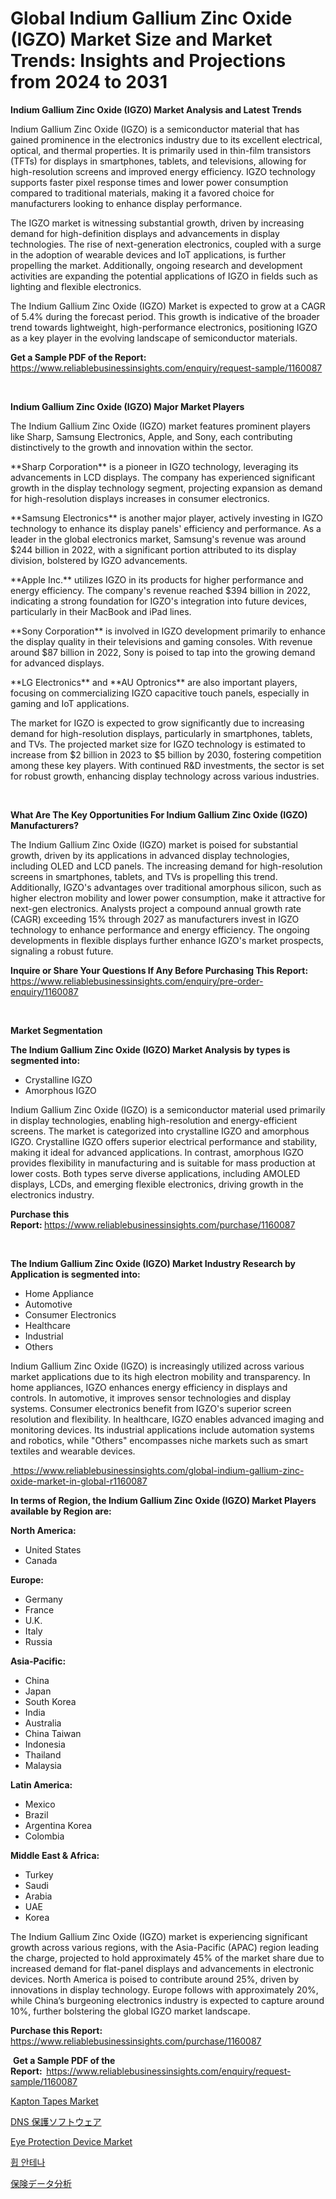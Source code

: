 <p><h1>Global Indium Gallium Zinc Oxide (IGZO) Market Size and Market Trends: Insights and Projections from 2024 to 2031</h1></p><p><strong>Indium Gallium Zinc Oxide (IGZO) Market Analysis and Latest Trends</strong></p>
<p><p>Indium Gallium Zinc Oxide (IGZO) is a semiconductor material that has gained prominence in the electronics industry due to its excellent electrical, optical, and thermal properties. It is primarily used in thin-film transistors (TFTs) for displays in smartphones, tablets, and televisions, allowing for high-resolution screens and improved energy efficiency. IGZO technology supports faster pixel response times and lower power consumption compared to traditional materials, making it a favored choice for manufacturers looking to enhance display performance.</p><p>The IGZO market is witnessing substantial growth, driven by increasing demand for high-definition displays and advancements in display technologies. The rise of next-generation electronics, coupled with a surge in the adoption of wearable devices and IoT applications, is further propelling the market. Additionally, ongoing research and development activities are expanding the potential applications of IGZO in fields such as lighting and flexible electronics.</p><p>The Indium Gallium Zinc Oxide (IGZO) Market is expected to grow at a CAGR of 5.4% during the forecast period. This growth is indicative of the broader trend towards lightweight, high-performance electronics, positioning IGZO as a key player in the evolving landscape of semiconductor materials.</p></p>
<p><strong>Get a Sample PDF of the Report:&nbsp;</strong> <a href="https://www.reliablebusinessinsights.com/enquiry/request-sample/1160087">https://www.reliablebusinessinsights.com/enquiry/request-sample/1160087</a></p>
<p>&nbsp;</p>
<p><strong>Indium Gallium Zinc Oxide (IGZO) Major Market Players</strong></p>
<p><p>The Indium Gallium Zinc Oxide (IGZO) market features prominent players like Sharp, Samsung Electronics, Apple, and Sony, each contributing distinctively to the growth and innovation within the sector.</p><p>**Sharp Corporation** is a pioneer in IGZO technology, leveraging its advancements in LCD displays. The company has experienced significant growth in the display technology segment, projecting expansion as demand for high-resolution displays increases in consumer electronics.</p><p>**Samsung Electronics** is another major player, actively investing in IGZO technology to enhance its display panels' efficiency and performance. As a leader in the global electronics market, Samsung's revenue was around $244 billion in 2022, with a significant portion attributed to its display division, bolstered by IGZO advancements.</p><p>**Apple Inc.** utilizes IGZO in its products for higher performance and energy efficiency. The company's revenue reached $394 billion in 2022, indicating a strong foundation for IGZO's integration into future devices, particularly in their MacBook and iPad lines.</p><p>**Sony Corporation** is involved in IGZO development primarily to enhance the display quality in their televisions and gaming consoles. With revenue around $87 billion in 2022, Sony is poised to tap into the growing demand for advanced displays.</p><p>**LG Electronics** and **AU Optronics** are also important players, focusing on commercializing IGZO capacitive touch panels, especially in gaming and IoT applications. </p><p>The market for IGZO is expected to grow significantly due to increasing demand for high-resolution displays, particularly in smartphones, tablets, and TVs. The projected market size for IGZO technology is estimated to increase from $2 billion in 2023 to $5 billion by 2030, fostering competition among these key players. With continued R&D investments, the sector is set for robust growth, enhancing display technology across various industries.</p></p>
<p>&nbsp;</p>
<p><strong>What Are The Key Opportunities For Indium Gallium Zinc Oxide (IGZO) Manufacturers?</strong></p>
<p><p>The Indium Gallium Zinc Oxide (IGZO) market is poised for substantial growth, driven by its applications in advanced display technologies, including OLED and LCD panels. The increasing demand for high-resolution screens in smartphones, tablets, and TVs is propelling this trend. Additionally, IGZO's advantages over traditional amorphous silicon, such as higher electron mobility and lower power consumption, make it attractive for next-gen electronics. Analysts project a compound annual growth rate (CAGR) exceeding 15% through 2027 as manufacturers invest in IGZO technology to enhance performance and energy efficiency. The ongoing developments in flexible displays further enhance IGZO's market prospects, signaling a robust future.</p></p>
<p><strong>Inquire or Share Your Questions If Any Before Purchasing This Report:</strong> <a href="https://www.reliablebusinessinsights.com/enquiry/pre-order-enquiry/1160087">https://www.reliablebusinessinsights.com/enquiry/pre-order-enquiry/1160087</a></p>
<p>&nbsp;</p>
<p><strong>Market Segmentation</strong></p>
<p><strong>The Indium Gallium Zinc Oxide (IGZO) Market Analysis by types is segmented into:</strong></p>
<p><ul><li>Crystalline IGZO</li><li>Amorphous IGZO</li></ul></p>
<p><p>Indium Gallium Zinc Oxide (IGZO) is a semiconductor material used primarily in display technologies, enabling high-resolution and energy-efficient screens. The market is categorized into crystalline IGZO and amorphous IGZO. Crystalline IGZO offers superior electrical performance and stability, making it ideal for advanced applications. In contrast, amorphous IGZO provides flexibility in manufacturing and is suitable for mass production at lower costs. Both types serve diverse applications, including AMOLED displays, LCDs, and emerging flexible electronics, driving growth in the electronics industry.</p></p>
<p><strong>Purchase this Report:&nbsp;</strong><a href="https://www.reliablebusinessinsights.com/purchase/1160087">https://www.reliablebusinessinsights.com/purchase/1160087</a></p>
<p>&nbsp;</p>
<p><strong>The Indium Gallium Zinc Oxide (IGZO) Market Industry Research by Application is segmented into:</strong></p>
<p><ul><li>Home Appliance</li><li>Automotive</li><li>Consumer Electronics</li><li>Healthcare</li><li>Industrial</li><li>Others</li></ul></p>
<p><p>Indium Gallium Zinc Oxide (IGZO) is increasingly utilized across various market applications due to its high electron mobility and transparency. In home appliances, IGZO enhances energy efficiency in displays and controls. In automotive, it improves sensor technologies and display systems. Consumer electronics benefit from IGZO's superior screen resolution and flexibility. In healthcare, IGZO enables advanced imaging and monitoring devices. Its industrial applications include automation systems and robotics, while "Others" encompasses niche markets such as smart textiles and wearable devices.</p></p>
<p><a href="https://www.reliablebusinessinsights.com/global-indium-gallium-zinc-oxide-market-in-global-r1160087">&nbsp;https://www.reliablebusinessinsights.com/global-indium-gallium-zinc-oxide-market-in-global-r1160087</a></p>
<p><strong>In terms of Region, the Indium Gallium Zinc Oxide (IGZO) Market Players available by Region are:</strong></p>
<p>
    <p> <strong> North America: </strong>
        <ul>
            <li>United States</li>
            <li>Canada</li>
        </ul>
        </p> 
    <p> <strong> Europe: </strong>
        <ul>
            <li>Germany</li>
            <li>France</li>
            <li>U.K.</li>
            <li>Italy</li>
            <li>Russia</li>
        </ul>
        </p> 
    <p> <strong> Asia-Pacific: </strong>
        <ul>
            <li>China</li>
            <li>Japan</li>
            <li>South Korea</li>
            <li>India</li>
            <li>Australia</li>
            <li>China Taiwan</li>
            <li>Indonesia</li>
            <li>Thailand</li>
            <li>Malaysia</li>
        </ul>
        </p> 
    <p> <strong> Latin America: </strong>
        <ul>
            <li>Mexico</li>
            <li>Brazil</li>
            <li>Argentina Korea</li>
            <li>Colombia</li>
        </ul>
        </p> 
    <p> <strong> Middle East & Africa: </strong>
        <ul>
            <li>Turkey</li>
            <li>Saudi</li>
            <li>Arabia</li>
            <li>UAE</li>
            <li>Korea</li>
        </ul>
    </p>
    </p>
<p><p>The Indium Gallium Zinc Oxide (IGZO) market is experiencing significant growth across various regions, with the Asia-Pacific (APAC) region leading the charge, projected to hold approximately 45% of the market share due to increased demand for flat-panel displays and advancements in electronic devices. North America is poised to contribute around 25%, driven by innovations in display technology. Europe follows with approximately 20%, while China’s burgeoning electronics industry is expected to capture around 10%, further bolstering the global IGZO market landscape.</p></p>
<p><strong>Purchase this Report: </strong><a href="https://www.reliablebusinessinsights.com/purchase/1160087">https://www.reliablebusinessinsights.com/purchase/1160087</a></p>
<p>&nbsp;<strong>Get a Sample PDF of the Report:&nbsp;&nbsp;</strong><a href="https://www.reliablebusinessinsights.com/enquiry/request-sample/1160087">https://www.reliablebusinessinsights.com/enquiry/request-sample/1160087</a></p>
<p><strong></strong></p>
<p><p><a href="https://www.linkedin.com/pulse/kapton-tapes-market-emerging-trends-future-prospects-period-sewxc?trackingId=%2BbwpBc0SQ2uNL5iIrz7j6w%3D%3D">Kapton Tapes Market</a></p><p><a href="https://medium.com/@monserrateklfnsch/dns-protection-software-market-%E3%81%AF-%E3%82%B3%E3%82%B9%E3%83%88%E7%AE%A1%E7%90%86%E3%81%A8%E5%8A%B9%E7%8E%87%E5%90%91%E4%B8%8A%E3%82%92%E5%84%AA%E5%85%88%E3%81%97%E3%81%BE%E3%81%99-%E3%81%95%E3%82%89%E3%81%AB-%E5%A0%B1%E5%91%8A%E6%9B%B8%E3%81%AF%E5%B8%82%E5%A0%B4%E3%81%AE%E9%9C%80%E8%A6%81%E9%9D%A2%E3%81%A8%E4%BE%9B%E7%B5%A6%E9%9D%A2%E3%81%AE%E4%B8%A1%E6%96%B9%E3%82%92%E3%82%AB%E3%83%90%E3%83%BC%E3%81%97%E3%81%A6%E3%81%84%E3%81%BE%E3%81%99-dns-protection-3561e758402a">DNS 保護ソフトウェア</a></p><p><a href="https://www.linkedin.com/pulse/eye-protection-device-market-insights-product-type-application-1xb2c?trackingId=8n0tHzxQTk%2Bvs9L1guZLkQ%3D%3D">Eye Protection Device Market</a></p><p><a href="https://medium.com/@austinalvarez1901/%EC%84%B8%EA%B3%84-whip-antenna-market-%EC%9D%80-2024%EC%97%90%EC%84%9C-2031%EB%A1%9C-%EC%97%B0%ED%8F%89%EA%B7%A0-%EC%A6%9D%EA%B0%80%EC%9C%A8%EC%9D%84-%EB%B3%B4%EC%9D%BC-%EA%B2%83%EC%9C%BC%EB%A1%9C-%EC%98%88%EC%83%81%EB%90%A9%EB%8B%88%EB%8B%A4-d8421f2fe3aa">휩 안테나</a></p><p><a href="https://medium.com/@jolyongue8huy/insurance-data-analytics-market-%E3%81%AE%E3%82%B0%E3%83%AD%E3%83%BC%E3%83%90%E3%83%AB%E5%B8%82%E5%A0%B4%E6%A6%82%E8%A6%81%E3%81%AF-%E4%B8%96%E7%95%8C%E3%81%8A%E3%82%88%E3%81%B3%E4%B8%BB%E8%A6%81%E5%B8%82%E5%A0%B4%E3%81%AB%E3%81%8A%E3%81%91%E3%82%8B%E6%A5%AD%E7%95%8C%E3%81%AB%E5%BD%B1%E9%9F%BF%E3%82%92%E4%B8%8E%E3%81%88%E3%82%8B%E4%B8%BB%E8%A6%81%E3%81%AA%E3%83%88%E3%83%AC%E3%83%B3%E3%83%89%E3%81%AB%E3%81%A4%E3%81%84%E3%81%A6-%E7%8B%AC%E8%87%AA%E3%81%AE%E8%A6%96%E7%82%B9%E3%82%92%E6%8F%90%E4%BE%9B%E3%81%97%E3%81%BE%E3%81%99-a9c92e3f7df7">保険データ分析</a></p></p>